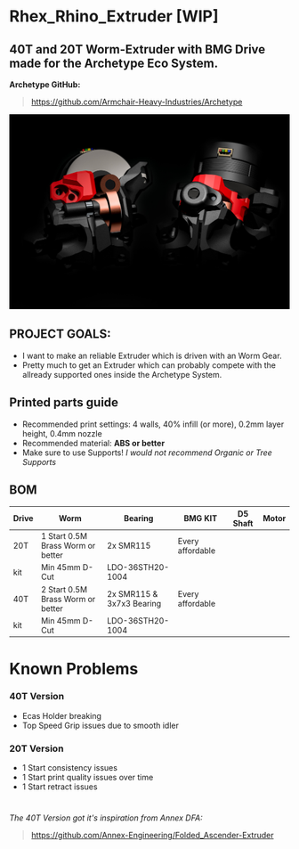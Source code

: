 # Rhex_Rhino_Extruder [WIP]
## 40T and 20T Worm-Extruder with BMG Drive made for the Archetype Eco System.

**Archetype GitHub:**
> https://github.com/Armchair-Heavy-Industries/Archetype

![6](Images/IMG_0381.jpeg)

## PROJECT GOALS:
- I want to make an reliable Extruder which is driven with an Worm Gear.
- Pretty much to get an Extruder which can probably compete with the allready supported ones inside the Archetype System.

## Printed parts guide
- Recommended print settings: 4 walls, 40% infill (or more), 0.2mm layer height, 0.4mm nozzle
- Recommended material: **ABS or better**
- Make sure to use Supports! *I would not recommend Organic or Tree Supports*

## BOM
|Drive|Worm|Bearing|BMG KIT|D5 Shaft|Motor|
|---|---|---|---|---|---|
|20T|1 Start 0.5M Brass Worm or better|2x SMR115|Every affordable 
kit|Min 45mm D-Cut|LDO-36STH20-1004|
|40T|2 Start 0.5M Brass Worm or better|2x SMR115 & 3x7x3 Bearing|Every affordable 
kit|Min 45mm D-Cut|LDO-36STH20-1004|

# Known Problems
### 40T Version
- Ecas Holder breaking
- Top Speed Grip issues due to smooth idler


### 20T Version
- 1 Start consistency issues
- 1 Start print quality issues over time
- 1 Start retract issues

#

*The 40T Version got it's inspiration from Annex DFA:*
> https://github.com/Annex-Engineering/Folded_Ascender-Extruder
